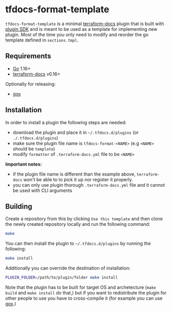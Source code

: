 # tfdocs-format-template

`tfdocs-format-template` is a minimal [terraform-docs] plugin that is built with
[plugin SDK] and  is meant to be used as a template for implementing new plugin.
Most of the time you only need to modify and reorder the go template defined in
`sections.tmpl`.

## Requirements

- [Go] 1.16+
- [terraform-docs] v0.16+

Optionally for releasing:

- [gox]

## Installation

In order to install a plugin the following steps are needed:

- download the plugin and place it in `~/.tfdocs.d/plugins` (or `./.tfdocs.d/plugins`)
- make sure the plugin file name is `tfdocs-format-<NAME>` (e.g `<NAME>` should be `template`)
- modify `formatter` of `.terraform-docs.yml` file to be `<NAME>`

**Important notes:**

- if the plugin file name is different than the example above, `terraform-docs` won't
be able to to pick it up nor register it properly.
- you can only use plugin thorough `.terraform-docs.yml` file and it cannot be used
with CLI arguments

## Building

Create a repository from this by clicking `Use this template` and then clone the
newly created repository locally and run the following command:

```bash
make
```

You can then install the plugin to `~/.tfdocs.d/plugins` by running the following:

```bash
make install
```

Additionally you can override the destination of installation:

```bash
PLUGIN_FOLDER=/path/to/plugin/folder make install
```

Note that the plugin has to be built for target OS and archetecture (`make build`
and `make install` do that,) but if you want to redistribute the plugin for other
people to use you have to cross-compile it (for example you can use [gox].)

[terraform-docs]: https://github.com/terraform-docs/terraform-docs
[plugin SDK]: https://github.com/terraform-docs/terraform-docs/tree/master/plugin
[Go]: https://golang.org/
[gox]: https://github.com/mitchellh/gox
